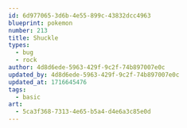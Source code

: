 ```yaml
---
id: 6d977065-3d6b-4e55-899c-43832dcc4963
blueprint: pokemon
number: 213
title: Shuckle
types:
  - bug
  - rock
author: 4d8d6ede-5963-429f-9c2f-74b897007e0c
updated_by: 4d8d6ede-5963-429f-9c2f-74b897007e0c
updated_at: 1716645476
tags:
  - basic
art:
  - 5ca3f368-7313-4e65-b5a4-d4e6a3c85e0d
---
```

